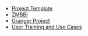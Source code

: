 * [Project Template](projects/template)
* [ZMBBI](projects/ZMBBI)
* [Granger Project](projects/GrangerProject)
* [User Training and Use Cases](projects/usecases)
